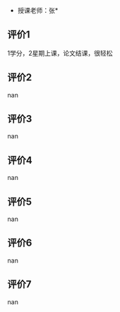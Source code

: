 - 授课老师：张* 

## 评价1

1学分，2星期上课，论文结课，很轻松
## 评价2

nan
## 评价3

nan
## 评价4

nan
## 评价5

nan
## 评价6

nan
## 评价7

nan
